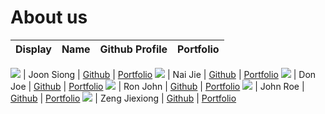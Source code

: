 # About us

Display | Name | Github Profile | Portfolio 
--------|:----:|:--------------:|:---------:

![](https://via.placeholder.com/100.png?text=Photo) | Joon Siong | [Github](https://github.com/) | [Portfolio](docs/team/johndoe.md)
![](https://via.placeholder.com/100.png?text=Photo) | Nai Jie | [Github](https://github.com/) | [Portfolio](docs/team/johndoe.md)
![](https://via.placeholder.com/100.png?text=Photo) | Don Joe | [Github](https://github.com/) | [Portfolio](docs/team/johndoe.md)
![](https://via.placeholder.com/100.png?text=Photo) | Ron John | [Github](https://github.com/) | [Portfolio](docs/team/johndoe.md)
![](https://via.placeholder.com/100.png?text=Photo) | John Roe | [Github](https://github.com/) | [Portfolio](docs/team/johndoe.md)
![](https://via.placeholder.com/100.png?text=Photo) | Zeng Jiexiong | [Github](https://github.com/) | [Portfolio](docs/team/johndoe.md)
